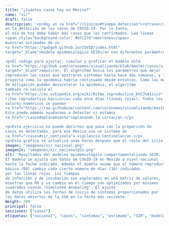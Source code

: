 ```yaml
---
title: "¿Cuántos casos hay en México?"
name: "sir"
draft: false
descripcion: '<p>Hay un <a href="/clinicos#tiempo_deteccion">retraso</a>
en la detección de los casos de COVID-19. Por lo tanto,
el día de hoy debe haber más casos que los confirmados. Las líneas
<span style="background-color: #dfc27d">marrones</span>
muestran estimados de un
<a href="https://gabgoh.github.io/COVID/index.html"
target="_blank">modelo epidemiológico SEIR</a> con diferentes parámetros.</p>

<p>El código para ajustar, simular y graficar el modelo está
<a href="https://github.com/coronamex/visualizando/blob/master/casos/sir.r"
target="_blank">aquí</a>. El algoritmo busca los parámetros que mejor
reproducen los casos que mostraron síntomas hasta hace dos semanas, y luego
proyecta como la epidemia habría continuado desde entonces. Como las medidas
de mitigación pueden desacelerar la epidemia, el algoritmo
también re-calcula el
<a href="https://es.wikipedia.org/wiki/Ritmo_reproductivo_b%C3%A1sico" target="_blank">
ritmo reproductivo básico</a> cada once días (líneas rojas). Todos los
valores numéricos se pueden
<a href="https://raw.githubusercontent.com/coronamex/visualizando/master/estimados/seir_estimados.csv" target="_blank">descargar</a>.
Esto puede además ayudarnos a detectar si estamos
<a href="/casos#aplanamiento">aplanando la curva</a>.</p>

<p>Este ejercicio no puede decirnos que pasa con la proporción de
casos no detectados, para eso México usa un sistema de
<a href="/casos#sir_centinela"> vigilancia Centinela</a>.</p>
<p>Esta gráfica se actualiza unas horas después que el resto del sitio.</p>'
imagen: "imagenes/sir_nacional.png"
imagen2x: "imagenes/sir_nacional@2x.png"
alt: 'Resultados del modelos epidemiológico compartamentalizado SEIR.
El modelo se ajusta con datos de COVID-19 en Méxido a nivel nacional
hasta la fecha indicada. Además el modelo asume que el número reproductivo
básico (R0) cambia cada cierto número de días (10) indicados
por las líneas rojas. Los tiempos
de infección y de incubación son explorados en una matriz de valores,
mientras que R0 y su cambio en el tiempo son optimizados por mínimos
cuadrados usando "Simulated Annealing". El ajuste
de datos utiliza las fechas de inicio de síntomas proporcionados por
los datos abiertos de la SSA en la fecha más reciente.'
Weight: 700
principal: false
secciones: ["casos"]
etiquetas: ["nacional", "casos", "síntomas", "estimado", "SIR", "modelo"]
---
```

